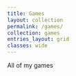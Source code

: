```yaml
---
title: Games
layout: collection
permalink: /games/
collection: games
entries_layout: grid
classes: wide
---
```


All of my games
